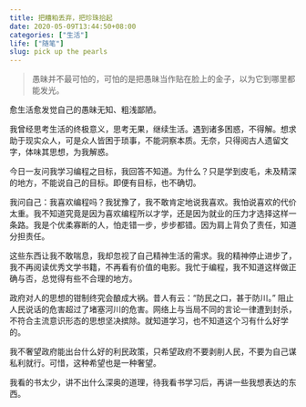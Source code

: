 ```yaml
---
title: 把糟粕丢弃，把珍珠拾起
date: 2020-05-09T13:44:50+08:00
categories: ["生活"]
life: ["随笔"]
slug: pick up the pearls
---
```


> 愚昧并不最可怕的，可怕的是把愚昧当作贴在脸上的金子，以为它到哪里都能发光。

愈生活愈发觉自己的愚昧无知、粗浅鄙陋。

我曾经思考生活的终极意义，思考无果，继续生活。遇到诸多困惑，不得解。想求助于现实众人，可是众人皆困于琐事，不能洞察本质。无奈，只得阅古人遗留文字，体味其思想，为我解惑。

今日一友问我学习编程之目标，我回答不知道。为什么？只是学到皮毛，未及精深的地方，不能说自己的目标。即便有目标，也不确切。

我问自己：我喜欢编程吗？我犹豫了，我不敢肯定地说我喜欢。我怕说喜欢的代价太重。我不知道究竟是因为喜欢编程所以才学，还是因为就业的压力才选择这样一条路。我是个优柔寡断的人，怕走错一步，步步都错。因为肩上背负了责任，知道分担责任。

这些东西让我不敢喘息，我却忽视了自己精神生活的需求。我的精神停止进步了，我不再阅读优秀文学书籍，不再看有价值的电影。我忙于编程，我不知道这样做正确与否，总觉得有些不合理的地方。

政府对人的思想的钳制终究会酿成大祸。昔人有云：“防民之口，甚于防川。” 阻止人民说话的危害超过了堵塞河川的危害。网络上与当局不同的言论一律遭到封杀，不符合主流意识形态的思想坚决摈除。就知道学习，也不知道这个习有什么好学的。

我不奢望政府能出台什么好的利民政策，只希望政府不要剥削人民，不要为自己谋私利就行。可惜，这种希望也是一种奢望。

我看的书太少，讲不出什么深奥的道理，待我看书学习后，再讲一些我想表达的东西。